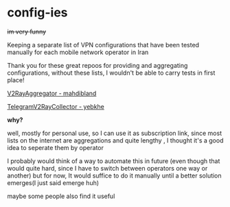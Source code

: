 # config-ies
~~im very funny~~

Keeping a separate list of VPN configurations that have been tested manually for each mobile network operator in Iran

Thank you for these great repoos for providing and aggregating configurations, without these lists, I wouldn't be able to carry tests in first place!

[V2RayAggregator - mahdibland](https://github.com/mahdibland/V2RayAggregator)

[TelegramV2RayCollector - yebkhe](https://github.com/yebekhe/TelegramV2rayCollector)

**why?**

well, mostly for personal use, so I can use it as subscription link, since most lists on the internet are aggregations and quite lengthy , I thought it's a good idea to seperate them by operator

I probably would think of a way to automate this in future (even though that would quite hard, since I have to switch between operators one way or another)
but for now, It would suffice to do it manually until a better solution emerges(I just said emerge huh)

maybe some people also find it useful

